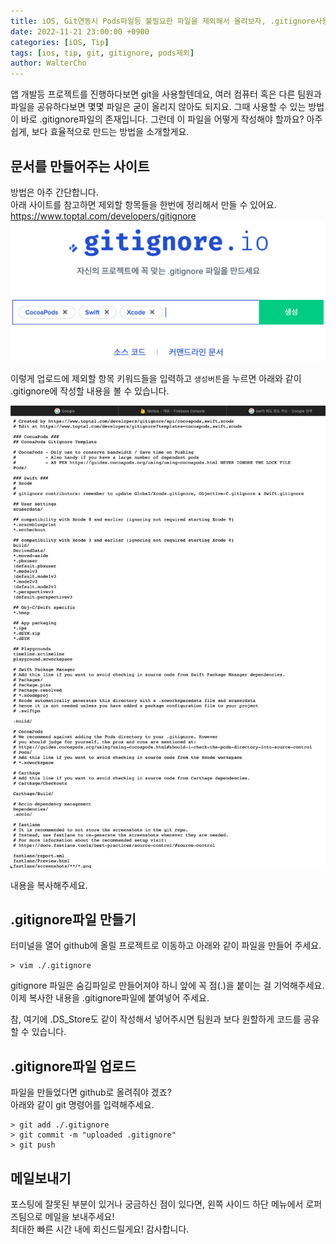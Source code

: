 ```yaml
---
title: iOS, Git연동시 Pods파일등 불필요한 파일을 제외해서 올려보자, .gitignore사용법
date: 2022-11-21 23:00:00 +0900
categories: [iOS, Tip]
tags: [ios, tip, git, gitignore, pods제외]
author: WalterCho
---
```


앱 개발등 프로젝트를 진행하다보면 git을 사용할텐데요, 여러 컴퓨터 혹은 다른 팀원과 파일을 공유하다보면 몇몇 파일은 굳이 올리지 않아도 되지요. 그때 사용할 수 있는 방법이 바로 .gitignore파일의 존재입니다. 그런데 이 파일을 어떻게 작성해야 할까요? 아주 쉽게, 보다 효율적으로 만드는 방법을 소개할게요.

## 문서를 만들어주는 사이트
방법은 아주 간단합니다.<br>
아래 사이트를 참고하면 제외할 항목들을 한번에 정리해서 만들 수 있어요.<br>
<https://www.toptal.com/developers/gitignore>
![gitignore site](/post_img/20221121/gitignore_site.png)

이렇게 업로드에 제외할 항목 키워드들을 입력하고 `생성버튼`을 누르면 아래와 같이 .gitignore에 작성할 내용을 볼 수 있습니다.

![gitingore_contents](/post_img/20221121/gitingore_contents.png)

내용을 복사해주세요.

## .gitignore파일 만들기
터미널을 열어 github에 올릴 프로젝트로 이동하고 아래와 같이 파일을 만들어 주세요.
```terminal
> vim ./.gitignore
```

gitignore 파일은 숨김파일로 만들어져야 하니 앞에 꼭 점(.)을 붙이는 걸 기억해주세요.<br>
이제 복사한 내용을 .gitignore파일에 붙여넣어 주세요.

참, 여기에 .DS_Store도 같이 작성해서 넣어주시면 팀원과 보다 원할하게 코드를 공유할 수 있습니다.

## .gitignore파일 업로드
파일을 만들었다면 github로 올려줘야 겠죠?<br>
아래와 같이 git 명령어를 입력해주세요.

```terminal
> git add ./.gitignore
> git commit -m "uploaded .gitignore"
> git push
```

## 메일보내기
포스팅에 잘못된 부분이 있거나 궁금하신 점이 있다면, 왼쪽 사이드 하단 메뉴에서 로퍼즈팀으로 메일을 보내주세요!<br>
최대한 빠른 시간 내에 회신드릴게요! 감사합니다.